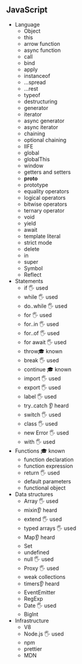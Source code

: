 ## JavaScript

- Language
  - Object
  - this
  - arrow function
  - async function
  - call
  - bind
  - apply
  - instanceof
  - ...spread
  - ...rest
  - typeof
  - destructuring
  - generator
  - iterator
  - async generator
  - async iterator
  - chaining
  - optional chaining
  - IIFE
  - global
  - globalThis
  - window
  - getters and setters
  - __proto__
  - prototype
  - equality operators
  - logical operators
  - bitwise operators
  - ternary operator
  - void
  - yield
  - await
  - template literal
  - strict mode
  - delete
  - in
  - super
  - Symbol
  - Reflect
- Statements
  - if 🖐️ used
  - while 🖐️ used
  - do..while 🖐️ used
  - for 🖐️ used
  - for..in 🖐️ used
  - for..of 🖐️ used
  - for await 🖐️ used
  - throw🎓 known
  - break 🖐️ used
  - continue 🎓 known
  - import 🖐️ used
  - export 🖐️ used
  - label 🖐️ used
  - try..catch 👂 heard
  - switch 🖐️ used
  - class 🖐️ used
  - new Error 🖐️ used
  - with 🖐️ used
- Functions 🎓 known
  - function declaration
  - function expression
  - return 🖐️ used
  - default parameters 
  - functional object
- Data structures
  - Array 🖐️ used
  - mixin👂 heard
  - extend 🖐️ used
  - typed arrays 🖐️ used
  - Map👂 heard
  - Set
  - undefined
  - null 🖐️ used
  - Proxy 🖐️ used
  - weak collections
  - timers👂 heard
  - EventEmitter
  - RegExp
  - Date 🖐️ used
  - BigInt
- Infrastructure
  - V8
  - Node.js 🖐️ used
  - npm
  - prettier
  - MDN
